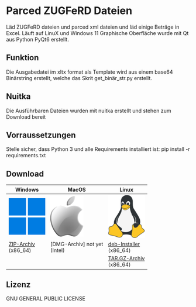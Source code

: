 # Parced ZUGFeRD Dateien
Läd ZUGFeRD dateien und parced xml dateien und läd einige Beträge in Excel. Läuft auf LinuX und Windows 11
Graphische Oberfläche wurde mit Qt aus Python PyQt6 erstellt.

## Funktion
Die Ausgabedatei im xltx format als Template wird aus einem base64 Binärstring erstellt, welche das Skrit get_binär_str.py erstellt.

## Nuitka
Die Ausführbaren Dateien wurden mit nuitka erstellt und stehen zum Download bereit

## Vorraussetzungen
Stelle sicher, dass Python 3 und alle Requirements installiert ist:
pip install -r requirements.txt


## Download

| Windows                                                                                                                                  | MacOS                                                                                                                                        | Linux                                                                                                                                     |
|------------------------------------------------------------------------------------------------------------------------------------------|----------------------------------------------------------------------------------------------------------------------------------------------|-------------------------------------------------------------------------------------------------------------------------------------------|
| <img src="./logos/windows.png" width="100" alt="Windows">                                                                                | <img src="./logos/apple.png" width="90" alt="MacOS">                                                                                         | <img src="./logos/linux.png" width="100" alt="Linux">                                                                                     |
| [ZIP-Archiv](https://github.com/rootloewe/einlesen/releases/download/2.5.4/einlesen.zip)<br>(x86_64)                                     | [DMG-Archiv] not yet <br>(Intel)                                                                                                             | [deb-Installer](https://github.com/rootloewe/einlesen/releases/download/2.5.4/einlesen.deb)<br>(x86_64)                                   |
|                                                                                                                                          |                                                                                                                                              | [TAR.GZ-Archiv](https://github.com/rootloewe/einlesen/releases/download/2.5.4/einlesen.tar.gz)<br>(x86_64)                                |


## Lizenz
GNU GENERAL PUBLIC LICENSE
